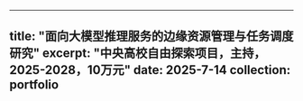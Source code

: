 <!--
---
title: "Portfolio item number 1"
excerpt: "Short description of portfolio item number 1<br/><img src='/images/500x300.png'>"
collection: portfolio
---
-->

---
title: "面向大模型推理服务的边缘资源管理与任务调度研究"
excerpt: "中央高校自由探索项目，主持，2025-2028，10万元"
date: 2025-7-14
collection: portfolio
---

<!--
## 纵向
1. 面向大模型推理服务的边缘资源管理与任务调度研究（中央高校自由探索项目，主持，2025-2028，10万元）
2. 面向高性能边缘计算的协同计算与资源管理 （国自然面上，参与，2022-2025，30万元）

## 横向
1. 基于多模态大模型的安卓端音视频聊天助手
2. 基于深度学习模型的书法辅助学习APP
-->
